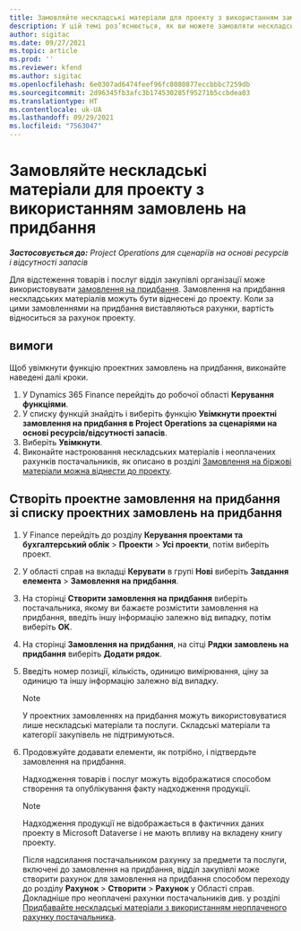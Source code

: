 ```yaml
---
title: Замовляйте нескладські матеріали для проекту з використанням замовлень на придбання
description: У цій темі роз’яснюється, як ви можете замовляти нескладські матеріали для проекту з використанням проектних замовлень на придбання.
author: sigitac
ms.date: 09/27/2021
ms.topic: article
ms.prod: ''
ms.reviewer: kfend
ms.author: sigitac
ms.openlocfilehash: 6e0307ad6474feef96fc8080877eccbbbc7259db
ms.sourcegitcommit: 2d96345fb3afc3b174530285f95271b5ccbdea03
ms.translationtype: HT
ms.contentlocale: uk-UA
ms.lasthandoff: 09/29/2021
ms.locfileid: "7563047"
---
```

# <a name="order-non-stocked-materials-for-a-project-using-project-purchase-orders"></a>Замовляйте нескладські матеріали для проекту з використанням замовлень на придбання

_**Застосовується до:** Project Operations для сценаріїв на основі ресурсів і відсутності запасів_

Для відстеження товарів і послуг відділ закупівлі організації може використовувати [замовлення на придбання](/dynamics365/supply-chain/procurement/purchase-order-overview). Замовлення на придбання нескладських матеріалів можуть бути віднесені до проекту. Коли за цими замовленнями на придбання виставляються рахунки, вартість відноситься за рахунок проекту.

## <a name="prerequisites"></a>вимоги
Щоб увімкнути функцію проектних замовлень на придбання, виконайте наведені далі кроки.

1. У Dynamics 365 Finance перейдіть до робочої області **Керування функціями**.
2. У списку функцій знайдіть і виберіть функцію **Увімкнути проектні замовлення на придбання в Project Operations за сценаріями на основі ресурсів/відсутності запасів**.
3. Виберіть **Увімкнути**.
4. Виконайте настроювання нескладських матеріалів і неоплачених рахунків постачальників, як описано в розділі [Замовлення на біржові матеріали можна віднести до проекту](configure-materials-nonstocked.md).

## <a name="create-a-project-purchase-order-from-the-project-purchase-order-list"></a>Створіть проектне замовлення на придбання зі списку проектних замовлень на придбання

1. У Finance перейдіть до розділу **Керування проектами та бухгалтерський облік** > **Проекти** > **Усі проекти**, потім виберіть проект.
2. У області справ на вкладці **Керувати** в групі **Нові** виберіть **Завдання елемента** > **Замовлення на придбання**.
3. На сторінці **Створити замовлення на придбання** виберіть постачальника, якому ви бажаєте розмістити замовлення на придбання, введіть іншу інформацію залежно від випадку, потім виберіть **OK**.
4. На сторінці **Замовлення на придбання**, на сітці **Рядки замовлень на придбання** виберіть **Додати рядок**.
5. Введіть номер позиції, кількість, одиницю вимірювання, ціну за одиницю та іншу інформацію залежно від випадку.

    > [!NOTE]
    > У проектних замовленнях на придбання можуть використовуватися лише нескладські матеріали та послуги. Складські матеріали та категорії закупівель не підтримуються.

6. Продовжуйте додавати елементи, як потрібно, і підтвердьте замовлення на придбання.

    Надходження товарів і послуг можуть відображатися способом створення та опублікування факту надходження продукції.

    > [!NOTE]
    > Надходження продукції не відображається в фактичних даних проекту в Microsoft Dataverse і не мають впливу на вкладену книгу проекту.

    Після надсилання постачальником рахунку за предмети та послуги, включені до замовлення на придбання, відділ закупівлі може створити рахунок для замовлення на придбання способом переходу до розділу **Рахунок** > **Створити** > **Рахунок** у Області справ. Докладніше про неоплачені рахунки постачальників див. у розділі [Придбавайте нескладські матеріали з використанням неоплаченого рахунку постачальника](pending-vendor-invoices.md).
